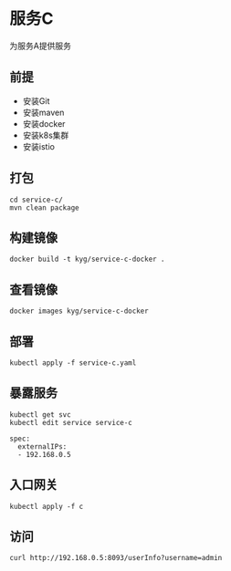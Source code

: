 # 服务C
为服务A提供服务

## 前提
- 安装Git
- 安装maven
- 安装docker
- 安装k8s集群
- 安装istio

## 打包
```
cd service-c/
mvn clean package
```

## 构建镜像
```
docker build -t kyg/service-c-docker .
```

## 查看镜像
```
docker images kyg/service-c-docker
```

## 部署
```
kubectl apply -f service-c.yaml
```

## 暴露服务
```
kubectl get svc
kubectl edit service service-c

spec:
  externalIPs:
  - 192.168.0.5
```

## 入口网关
```
kubectl apply -f c
```

## 访问
```
curl http://192.168.0.5:8093/userInfo?username=admin
```